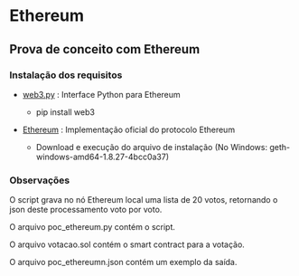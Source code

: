 # Ethereum

## Prova de conceito com Ethereum

### Instalação dos requisitos

- [web3.py](https://github.com/ethereum/web3.py) : Interface Python para Ethereum

    - pip install web3

- [Ethereum](https://geth.ethereum.org/) : Implementação oficial do protocolo Ethereum

    - Download e execução do arquivo de instalação (No Windows: geth-windows-amd64-1.8.27-4bcc0a37)

### Observações

O script grava no nó Ethereum local uma lista de 20 votos, retornando o 
json deste processamento voto por voto.

O arquivo poc_ethereum.py contém o script.

O arquivo votacao.sol contém o smart contract para a votação.

O arquivo poc_ethereumn.json contém um exemplo da saída.